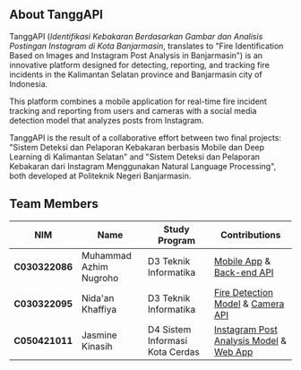 ## About TanggAPI
TanggAPI (*Identifikasi Kebakaran Berdasarkan Gambar dan Analisis Postingan Instagram di Kota Banjarmasin*, translates to "Fire Identification Based on Images and Instagram Post Analysis in Banjarmasin") is an innovative platform designed for detecting, reporting, and tracking fire incidents in the Kalimantan Selatan province and Banjarmasin city of Indonesia. 

This platform combines a mobile application for real-time fire incident tracking and reporting from users and cameras with a social media detection model that analyzes posts from Instagram. 

TanggAPI is the result of a collaborative effort between two final projects: "Sistem Deteksi dan Pelaporan Kebakaran berbasis Mobile dan Deep Learning di Kalimantan Selatan" and "Sistem Deteksi dan Pelaporan Kebakaran dari Instagram Menggunakan Natural Language Processing", both developed at Politeknik Negeri Banjarmasin.


## Team Members
| NIM | Name | Study Program | Contributions |
| ---------------- | ------------------------ | ------------------ | ------------------------------------ |
| **C030322086** | Muhammad Azhim Nugroho | D3 Teknik Informatika  | [Mobile App](https://github.com/depelapi/mobile-app) & [Back-end API](https://github.com/depelapi/backend-api) |
| **C030322095** | Nida'an Khaffiya | D3 Teknik Informatika | [Fire Detection Model](#) & [Camera API](#) |
| **C050421011** | Jasmine Kinasih | D4 Sistem Informasi Kota Cerdas | [Instagram Post Analysis Model](#) & [Web App](#) |
